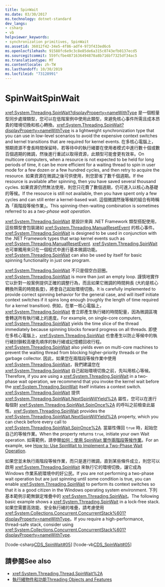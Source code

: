 ```yaml
---
title: SpinWait
ms.date: 03/30/2017
ms.technology: dotnet-standard
dev_langs:
- csharp
- vb
helpviewer_keywords:
- synchronization primitives, SpinWait
ms.assetid: 36012f42-34e5-4f86-adf4-973f433ed6c6
ms.openlocfilehash: 91588fc6e9c3c8e85de6a315c0743efb0137ecd5
ms.sourcegitcommit: 559fcfbe4871636494870a8b716bf7325df34ac5
ms.translationtype: MT
ms.contentlocale: zh-TW
ms.lasthandoff: 10/30/2019
ms.locfileid: "73128991"
---
```

# <a name="spinwait"></a><span data-ttu-id="a8d19-102">SpinWait</span><span class="sxs-lookup"><span data-stu-id="a8d19-102">SpinWait</span></span>
<span data-ttu-id="a8d19-103"><xref:System.Threading.SpinWait?displayProperty=nameWithType> 是一個輕量型同步處理類型，您可以在低階案例中使用此類型，來避免核心事件所需且成本昂貴的環境切換和核心轉換。</span><span class="sxs-lookup"><span data-stu-id="a8d19-103"><xref:System.Threading.SpinWait?displayProperty=nameWithType> is a lightweight synchronization type that you can use in low-level scenarios to avoid the expensive context switches and kernel transitions that are required for kernel events.</span></span> <span data-ttu-id="a8d19-104">在多核心電腦上，預期資源不會長時間保留時，若等待中的執行緒要在使用者模式中進行數十個或數百個週期的微調，然後進行重試以取得資源，此類型可能會更有效率。</span><span class="sxs-lookup"><span data-stu-id="a8d19-104">On multicore computers, when a resource is not expected to be held for long periods of time, it can be more efficient for a waiting thread to spin in user mode for a few dozen or a few hundred cycles, and then retry to acquire the resource.</span></span> <span data-ttu-id="a8d19-105">如果資源在微調之後可供使用，則您節省了數千個週期。</span><span class="sxs-lookup"><span data-stu-id="a8d19-105">If the resource is available after spinning, then you have saved several thousand cycles.</span></span> <span data-ttu-id="a8d19-106">如果資源仍然無法使用，則您只花費了數個週期，仍可進入以核心為基礎的等候。</span><span class="sxs-lookup"><span data-stu-id="a8d19-106">If the resource is still not available, then you have spent only a few cycles and can still enter a kernel-based wait.</span></span> <span data-ttu-id="a8d19-107">這個微調然後等候的組合有時稱為「兩階段等候作業」。</span><span class="sxs-lookup"><span data-stu-id="a8d19-107">This spinning-then-waiting combination is sometimes referred to as a *two-phase wait operation*.</span></span>  
  
 <span data-ttu-id="a8d19-108"><xref:System.Threading.SpinWait> 是設計來與 .NET Framework 類型搭配使用，這些類型會包裝諸如 <xref:System.Threading.ManualResetEvent> 的核心事件。</span><span class="sxs-lookup"><span data-stu-id="a8d19-108"><xref:System.Threading.SpinWait> is designed to be used in conjunction with the .NET Framework types that wrap kernel events such as <xref:System.Threading.ManualResetEvent>.</span></span> <span data-ttu-id="a8d19-109"><xref:System.Threading.SpinWait> 也可單獨用來只在一個程式中進行基本微調功能。</span><span class="sxs-lookup"><span data-stu-id="a8d19-109"><xref:System.Threading.SpinWait> can also be used by itself for basic spinning functionality in just one program.</span></span>  
  
 <span data-ttu-id="a8d19-110"><xref:System.Threading.SpinWait> 不只是個空白迴圈。</span><span class="sxs-lookup"><span data-stu-id="a8d19-110"><xref:System.Threading.SpinWait> is more than just an empty loop.</span></span> <span data-ttu-id="a8d19-111">謹慎地實作它以針對一般案例提供正確的調整行為，而且如果它微調的時間夠長 (大約是核心轉換所需的時間長度)，將會自己起始環境切換。</span><span class="sxs-lookup"><span data-stu-id="a8d19-111">It is carefully implemented to provide correct spinning behavior for the general case, and will itself initiate context switches if it spins long enough (roughly the length of time required for a kernel transition).</span></span> <span data-ttu-id="a8d19-112">例如，在單一核心電腦上，<xref:System.Threading.SpinWait> 會立即產生執行緒的時間配量，因為微調區塊會轉送所有執行緒上的進度。</span><span class="sxs-lookup"><span data-stu-id="a8d19-112">For example, on single-core computers, <xref:System.Threading.SpinWait> yields the time slice of the thread immediately because spinning blocks forward progress on all threads.</span></span> <span data-ttu-id="a8d19-113">即使在多核心電腦上，<xref:System.Threading.SpinWait> 也會產生以防止等候中的執行緒封鎖較高優先順序的執行緒或記憶體回收行程。</span><span class="sxs-lookup"><span data-stu-id="a8d19-113"><xref:System.Threading.SpinWait> also yields even on multi-core machines to prevent the waiting thread from blocking higher-priority threads or the garbage collector.</span></span> <span data-ttu-id="a8d19-114">因此，如果您在兩階段等候作業中使用 <xref:System.Threading.SpinWait>，我們建議您在 <xref:System.Threading.SpinWait> 自己起始環境切換之前，先叫用核心等候。</span><span class="sxs-lookup"><span data-stu-id="a8d19-114">Therefore, if you are using a <xref:System.Threading.SpinWait> in a two-phase wait operation, we recommend that you invoke the kernel wait before the <xref:System.Threading.SpinWait> itself initiates a context switch.</span></span> <span data-ttu-id="a8d19-115"><xref:System.Threading.SpinWait> 提供 <xref:System.Threading.SpinWait.NextSpinWillYield%2A> 屬性，您可以在進行每個對 <xref:System.Threading.SpinWait.SpinOnce%2A> 的呼叫之前檢查此屬性。</span><span class="sxs-lookup"><span data-stu-id="a8d19-115"><xref:System.Threading.SpinWait> provides the <xref:System.Threading.SpinWait.NextSpinWillYield%2A> property, which you can check before every call to <xref:System.Threading.SpinWait.SpinOnce%2A>.</span></span> <span data-ttu-id="a8d19-116">當屬性傳回 `true` 時，起始您自己的等候作業。</span><span class="sxs-lookup"><span data-stu-id="a8d19-116">When the property returns `true`, initiate your own Wait operation.</span></span> <span data-ttu-id="a8d19-117">如需範例，請參閱[如何：使用 SpinWait 實作兩階段等候作業](../../../docs/standard/threading/how-to-use-spinwait-to-implement-a-two-phase-wait-operation.md)。</span><span class="sxs-lookup"><span data-stu-id="a8d19-117">For an example, see [How to: Use SpinWait to Implement a Two-Phase Wait Operation](../../../docs/standard/threading/how-to-use-spinwait-to-implement-a-two-phase-wait-operation.md).</span></span>  
  
 <span data-ttu-id="a8d19-118">如果您並未執行兩階段等候作業，而只是進行微調，直到某些條件成立，則您可以啟用 <xref:System.Threading.SpinWait> 來執行它的環境切換，讓它成為 Windows 作業系統環境中的好公民。</span><span class="sxs-lookup"><span data-stu-id="a8d19-118">If you are not performing a two-phase wait operation but are just spinning until some condition is true, you can enable <xref:System.Threading.SpinWait> to perform its context switches so that it is a good citizen in the Windows operating system environment.</span></span> <span data-ttu-id="a8d19-119">下列基本範例示範無鎖定堆疊中的 <xref:System.Threading.SpinWait>。</span><span class="sxs-lookup"><span data-stu-id="a8d19-119">The following basic example shows a <xref:System.Threading.SpinWait> in a lock-free stack.</span></span> <span data-ttu-id="a8d19-120">如果您需要高效能、安全執行緒的堆疊，請考慮使用 <xref:System.Collections.Concurrent.ConcurrentStack%601?displayProperty=nameWithType>。</span><span class="sxs-lookup"><span data-stu-id="a8d19-120">If you require a high-performance, thread-safe stack, consider using <xref:System.Collections.Concurrent.ConcurrentStack%601?displayProperty=nameWithType>.</span></span>  
  
 [!code-csharp[CDS_SpinWait#05](../../../samples/snippets/csharp/VS_Snippets_Misc/cds_spinwait/cs/spinwait.cs#05)]
 [!code-vb[CDS_SpinWait#05](../../../samples/snippets/visualbasic/VS_Snippets_Misc/cds_spinwait/vb/cds_spinwait1.vb#05)]  
  
## <a name="see-also"></a><span data-ttu-id="a8d19-121">請參閱</span><span class="sxs-lookup"><span data-stu-id="a8d19-121">See also</span></span>

- <xref:System.Threading.Thread.SpinWait%2A>
- [<span data-ttu-id="a8d19-122">執行緒物件和功能</span><span class="sxs-lookup"><span data-stu-id="a8d19-122">Threading Objects and Features</span></span>](../../../docs/standard/threading/threading-objects-and-features.md)
